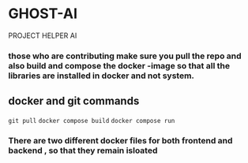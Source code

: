 # GHOST-AI
PROJECT HELPER AI

### those who are contributing make sure you pull the repo and also build and compose the docker -image so that all the libraries are installed in docker and not system.

## docker and git  commands 
``git pull``
``docker compose build``
``docker compose run``

### There are two different docker files for both frontend and backend , so that they remain isloated
